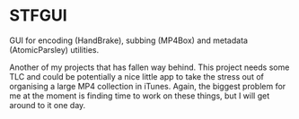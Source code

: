 STFGUI
======

GUI for encoding (HandBrake), subbing (MP4Box) and metadata (AtomicParsley) utilities.

Another of my projects that has fallen way behind. This project needs some TLC and could be potentially a nice little app to take the stress out of organising a large MP4 collection in iTunes. Again, the biggest problem for me at the moment is finding time to work on these things, but I will get around to it one day.
